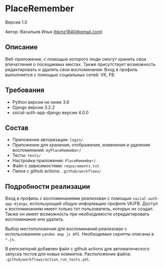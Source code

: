 # PlaceRemember
Версия 1.0

Автор: Васильев Илья (bkmz1840@gmail.com)


## Описание
Веб-приложение, с помощью которого люди смогут хранить свои впечатления о посещаемых местах. 
Также присутствует возможность редактировать и удалять свои воспоминания. Вход в профиль выполняется с помощью социальных сетей: VK, FB.


## Требования
* Python версии не ниже 3.6
* Django версии 3.2.2
* social-auth-app-django версии 4.0.0


## Состав
* Приложение авторизации: `login/`
* Приложение для хранения, отображения, изменения и удаления воспоминаний: `myPlaceRemember/`
* Тесты: `tests/`
* Настройки приложения: `PlaceRemember/`
* Файл с зависимостями: `requirements.txt`
* Папка с github actions: `.github/workflows/`


## Подробности реализации
Вход в профиль с воспоминаниями реализован с помощью `social-auth-app-django`, использующий общую информацию профиля VK/FB.
Доступ к воспоминаниям имеет только тот пользователь, которых их создал. Также он имеет возможность при необходимости отредактировать воспоминание или удалить.

Выбор местоположения для воспоминаний реализован с использованием `yandex map js API`. Необходимые скрипты описаны в `*.js`.

В репозиторий добавлен файл с github actions для автоматического запуска тестов для новых коммитов. Расположение файла: `.github/workflows/action_run_tests.yml`.
